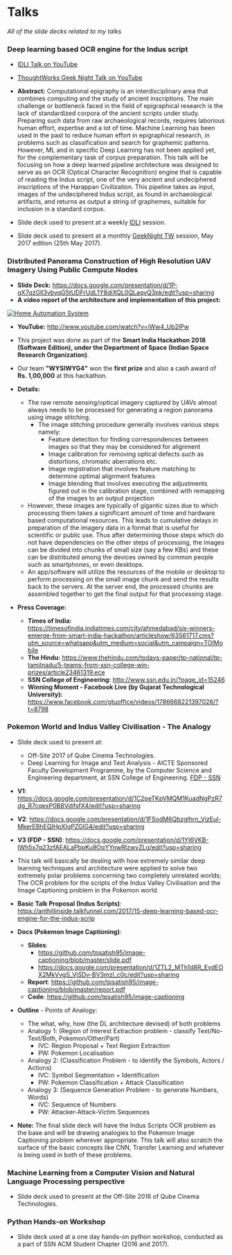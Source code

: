 # Talks

_All of the slide decks related to my talks_

### Deep learning based OCR engine for the Indus script

- [IDLI Talk on YouTube](https://www.youtube.com/watch?v=qPF1oR9yMNY)
- [ThoughtWorks Geek Night Talk on YouTube](https://www.youtube.com/watch?v=g7v4QaCD-UQ)
- **Abstract:** Computational epigraphy is an interdisciplinary area that combines computing and the study of ancient inscriptions. The main challenge or bottleneck faced in the field of epigraphical research is the lack of standardized corpora of the ancient scripts under study. Preparing such data from raw archaeological records, requires laborious human effort, expertise and a lot of time. Machine Learning has been used in the past to reduce human effort in epigraphical research, in problems such as classification and search for graphemic patterns. However, ML and in specific Deep Learning has not been applied yet, for the complementary task of corpus preparation. This talk will be focusing on how a deep learned pipeline architecture was designed to serve as an OCR (Optical Character Recognition) engine that is capable of reading the Indus script, one of the very ancient and undeciphered inscriptions of the Harappan Civilization. This pipeline takes as input, images of the undeciphered Indus script, as found in archaeological artifacts, and returns as output a string of graphemes, suitable for inclusion in a standard corpus.

- Slide deck used to present at a weekly [IDLI](https://www.facebook.com/groups/idliai/) session.
- Slide deck used to present at a monthly [GeekNight TW](https://twchennai.github.io/geeknight/) session, May 2017 edition (25th May 2017).

### Distributed Panorama Construction of High Resolution UAV Imagery Using Public Compute Nodes

- **Slide Deck:** https://docs.google.com/presentation/d/1P-qX7qzGlI3vbvqG5tUDFrUdL1Y8diXQL0QLaqvQ3pk/edit?usp=sharing
- **A video report of the architecture and implementation of this project:**

[![Home Automation System](https://img.youtube.com/vi/iWw4_Ub2lPw/0.jpg)](http://www.youtube.com/watch?v=iWw4_Ub2lPw)

- **YouTube:** http://www.youtube.com/watch?v=iWw4_Ub2lPw

- This project was done as part of the **Smart India Hackathon 2018 (Software Edition), under the Department of Space (Indian Space Research Organization)**.
- Our team **"WYSIWYG4"** won the **first prize** and also a cash award of **Rs. 1,00,000** at this hackathon.

- **Details:**
  - The raw remote sensing/optical imagery captured by UAVs almost always needs to be processed for generating a region panorama using image stitching.
    - The image stitching procedure generally involves various steps namely:
      - Feature detection for finding correspondences between images so that they may be considered for alignment
      - Image calibration for removing optical defects such as distortions, chromatic aberrations etc.
      - Image registration that involves feature matching to determine optimal alignment features
      - Image blending that involves executing the adjustments figured out in the calibration stage, combined with remapping of the images to an output projection
  - However, these images are typically of gigantic sizes due to which processing them takes a significant amount of time and hardware based computational resources. This leads to cumulative delays in preparation of the imagery data in a format that is useful for scientific or public use. Thus after determining those steps which do not have dependencies on the other steps of processing, the images can be divided into chunks of small size (say a few KBs) and these can be distributed among the devices owned by common people such as smartphones, or even desktops.
  - An app/software will utilize the resources of the mobile or desktop to perform processing on the small image chunk and send the results back to the servers. At the server end, the processed chunks are assembled together to get the final output for that processing stage.
- **Press Coverage:**
  - **Times of India:** https://timesofindia.indiatimes.com/city/ahmedabad/six-winners-emerge-from-smart-india-hackathon/articleshow/63561717.cms?utm_source=whatsapp&utm_medium=social&utm_campaign=TOIMobile
  - **The Hindu:** https://www.thehindu.com/todays-paper/tp-national/tp-tamilnadu/5-teams-from-ssn-college-win-prizes/article23461319.ece
  - **SSN College of Engineering:** http://www.ssn.edu.in/?page_id=15246
  - **Winning Moment - Facebook Live (by Gujarat Technological University):** https://www.facebook.com/gtuoffice/videos/1786668221397028/?t=8798

### Pokemon World and Indus Valley Civilisation - The Analogy

- Slide deck used to present at:
  - Off-Site 2017 of Qube Cinema Technologies.
  - Deep Learning for Image and Text Analysis - AICTE Sponsored Faculty Development Programme, by the Computer Science and Engineering department, at SSN College of Engineering. [FDP - SSN](https://aicte-fdp-2017.ssn.edu.in/speakers)

- **V1**: https://docs.google.com/presentation/d/1C2peTKpVMQM1KuadNgPzR7dg_R7cqexP0B8VdifsfX4/edit?usp=sharing

- **V2**: https://docs.google.com/presentation/d/1FSodM6Qbzglhrn_VizEul-MkerEBhEQIHpXIgPZGlG4/edit?usp=sharing

- **V3 (FDP - SSN)**: https://docs.google.com/presentation/d/1YI6VKB-lWh5x7q23zfAEALaPbpKu9OqYYnwRIzwvZLg/edit?usp=sharing

- This talk will basically be dealing with how extremely similar deep learning techniques and architecture were applied to solve two extremely polar problems concerning two completely unrelated worlds; The OCR problem for the scripts of the Indus Valley Civilisation and the Image Captioning problem in the Pokemon world.
- **Basic Talk Proposal (Indus Scripts)**: https://anthillinside.talkfunnel.com/2017/15-deep-learning-based-ocr-engine-for-the-indus-scrip
- **Docs (Pokemon Image Captioning)**:
  - **Slides**:
    - https://github.com/tpsatish95/image-captioning/blob/master/slide.pdf
    - https://docs.google.com/presentation/d/1ZTL2_MTh1d8R_EvdEOX2MkVvgS_VjSDv-BV3mzl_c0c/edit?usp=sharing
  - **Report**: https://github.com/tpsatish95/image-captioning/blob/master/report.pdf
  - **Code**: https://github.com/tpsatish95/image-captioning

- **Outline** - Points of Analogy:
  - The what, why, how (the DL architecture devised) of both problems
  - Analogy 1: (Region of Interest Extraction problem - classify Text/No-Text/Both, Pokemon/Other/Part)
    - IVC: Region Proposal + Text Region Extraction
    - PW: Pokemon Localisation
  - Analogy 2: (Classification Problem - to identify the Symbols, Actors / Actions)
    - IVC: Symbol Segmentation + Identification
    - PW: Pokemon Classification + Attack Classification
  - Analogy 3: (Sequence Generation Problem - to generate Numbers, Words)
    - IVC: Sequence of Numbers
    - PW: Attacker-Attack-Victim Sequences

- **Note:** The final slide deck will have the Indus Scripts OCR problem as the base and will be drawing analogies to the Pokemon Image Captioning problem wherever appropriate. This talk will also scratch the surface of the basic concepts like CNN, Transfer Learning and whatever is being used in both of these problems.

### Machine Learning from a Computer Vision and Natural Language Processing perspective

- Slide deck used to present at the Off-Site 2016 of Qube Cinema Technologies.

### Python Hands-on Workshop

- Slide deck used at a one day hands-on python workshop, conducted as a part of SSN ACM Student Chapter (2016 and 2017).
